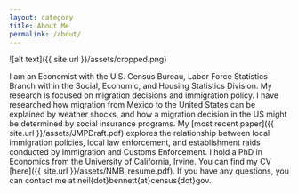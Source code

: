 ```yaml
---
layout: category
title: About Me
permalink: /about/
---
```


![alt text]({{ site.url }}/assets/cropped.png)

I am an Economist with the U.S. Census Bureau, Labor Force Statistics Branch within the Social, Economic, and Housing Statistics Division. My research is focused on migration decisions and immigration policy. I have researched how migration from Mexico to the United States can be explained by weather shocks, and how a migration decision in the US might be determined by social insurance programs. My [most recent paper]({{ site.url }}/assets/JMPDraft.pdf) explores the relationship between local immigration policies, local law enforcement, and establishment raids conducted by Immigration and Customs Enforcement. I hold a PhD in Economics from the University of California, Irvine. You can find my CV [here]({{ site.url }}/assets/NMB_resume.pdf). If you have any questions, you can contact me at neil{dot}bennett{at}census{dot}gov.
